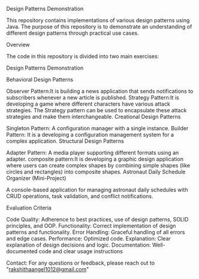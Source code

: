 Design Patterns Demonstration

This repository contains implementations of various design patterns using Java. The purpose of this repository is to demonstrate an understanding of different design patterns through practical use cases.

Overview

The code in this repository is divided into two main exercises:

Design Patterns Demonstration

Behavioral Design Patterns

Observer Pattern:It is building a news application that sends notifications to subscribers whenever a new article is published.
Strategy Pattern:It is developing a game where different characters have various attack strategies. The Strategy pattern can be used to encapsulate these attack strategies and make them interchangeable.
Creational Design Patterns

Singleton Pattern: A configuration manager with a single instance.
Builder Pattern: It is a developing a configuration management system for a complex application.
Structural Design Patterns

Adapter Pattern: A media player supporting different formats using an adapter.
composite pattern:It is developing a graphic design application where users can create complex shapes by combining simple shapes (like circles and rectangles) into composite shapes.
Astronaut Daily Schedule Organizer (Mini-Project)

A console-based application for managing astronaut daily schedules with CRUD operations, task validation, and conflict notifications.

Evaluation Criteria

Code Quality: Adherence to best practices, use of design patterns, SOLID principles, and OOP.
Functionality: Correct implementation of design patterns and functionality.
Error Handling: Graceful handling of all errors and edge cases.
Performance: Optimized code.
Explanation: Clear explanation of design decisions and logic.
Documentation: Well-documented code and clear usage instructions


Contact: For any questions or feedback, please reach out to "rakshithaangel1012@gmail.com"
